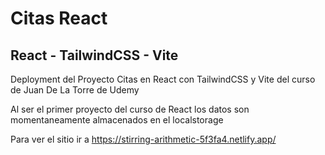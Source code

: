 ﻿# Citas React
 
 ## React - TailwindCSS - Vite
 
 
 Deployment del Proyecto Citas en React con TailwindCSS y Vite del curso de Juan De La Torre de Udemy
 
 Al ser el primer proyecto del curso de React los datos son momentaneamente almacenados en el localstorage


Para ver el sitio ir a https://stirring-arithmetic-5f3fa4.netlify.app/
